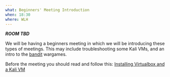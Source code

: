 ```yaml
---
what: Beginners' Meeting Introduction
when: 18:30
where: WLH
---
```

***ROOM TBD***

We will be having a beginners meeting in which we will be introducing these types of meetings.
This may include troubleshooting some Kali VMs, and an intro to the [bandit](http://overthewire.org/wargames/bandit/) wargames.

Before the meeting you should read and follow this:
[Installing Virtualbox and a Kali VM](/images/Virtualization-and-Kali-install.pdf)
